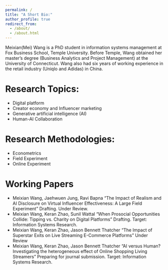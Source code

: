 ```yaml
---
permalink: /
title: "A Short Bio:"
author_profile: true
redirect_from: 
  - /about/
  - /about.html
---
```


Meixian(Mei) Wang is a PhD student in information systems management at Fox Business School, Temple University. Before Temple, Wang obtained her master’s degree (Business Analytics and Project Management) at the University of Connecticut. Wang also had six years of working experience in the retail industry (Uniqlo and Adidas) in China.

Research Topics:
======
* Digital platform
* Creator economy and Influencer marketing
* Generative artificial intelligence (AI)
* Human-AI Collaboration

Research Methodologies:
======
* Econometrics
* Field Experiment
* Online Experiment

Working Papers
======
* Meixian Wang, Jaehwuen Jung, Ravi Bapna “The Impact of Realism and AI Disclosure on Virtual Influencer Effectiveness: A Large Field Experiment” Drafting. Under Review.
* Meixian Wang, Keran Zhao, Sunil Wattal “When Prosocial Opportunities Collide: Tipping vs. Charity on Digital Platforms” Drafting. Target: Information Systems Research.
* Meixian Wang, Keran Zhao, Jason Bennett Thatcher “The Impact of Superstar Exits on Live Streaming E-Commerce Platforms” Under Review
* Meixian Wang, Keran Zhao, Jason Bennett Thatcher “AI versus Human? Investigating the heterogeneous effect of Online Shopping Living Streamers” Preparing for journal submission. Target: Information Systems Research.
